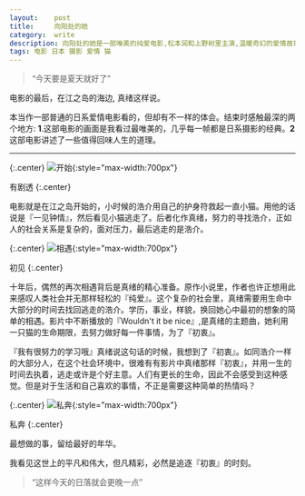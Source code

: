 ```yaml
---
layout:    post
title:     向阳处的她
category:  write
description: 向阳处的她是一部唯美的纯爱电影,松本润和上野树里主演,温暖奇幻的爱情故事里也蕴含了很多人生的道理。
tags: 电影 日本 摄影 爱情 猫
---
```


> “今天要是夏天就好了”

电影的最后，在江之岛的海边, 真绪这样说。

本当作一部普通的日系爱情电影看的，但却有不一样的体会。结束时感触最深的两个地方: **1**.这部电影的画面是我看过最唯美的，几乎每一帧都是日系摄影的经典。**2**这部电影讲述了一些值得回味人生的道理。



-----

{:.center}
![开始](http://cdn4atleeon.qiniudn.com/image/write/2014/sheinthesun-1.jpg){:style="max-width:700px"}


有剧透
{:.center}


电影就是在江之岛开始的，小时候的浩介用自己的护身符救起一直小猫。用他的话说是『一见钟情』，然后看见小猫逃走了。后者化作真绪，努力的寻找浩介，正如人的社会关系是复杂的，面对压力，最后逃走的是浩介。


{:.center}
![相遇](http://cdn4atleeon.qiniudn.com/image/write/2014/sheinthesun-2.jpg){:style="max-width:700px"}

初见
{:.center}


十年后，偶然的再次相遇背后是真绪的精心准备。原作小说里，作者也许正想用此来感叹人类社会并无那样轻松的『纯爱』。这个复杂的社会里，真绪需要用生命中大部分的时间去找回逃走的浩介。学历，事业，样貌，换回她心中最初的想象的简单的相遇。影片中不断播放的『Wouldn't it be nice』,是真绪的主题曲，她利用一只猫的生命期限，去努力做好每一件事情，为了『初衷』。

『我有很努力的学习哦』真绪说这句话的时候，我想到了『初衷』。如同浩介一样的大部分人，在这个社会环境中，很难有有影片中真绪那样『初衷』，并用一生的时间去执着，逃走或许是个好主意。人们有更长的生命，因此不会感受到这种感觉。但是对于生活和自己喜欢的事情，不正是需要这种简单的热情吗？


{:.center}
![私奔](http://cdn4atleeon.qiniudn.com/image/write/2014/sheinthesun3.jpg){:style="max-width:700px"}

私奔
{:.center}

最想做的事，留给最好的年华。

我看见这世上的平凡和伟大，但凡精彩，必然是追逐『初衷』的时刻。




> “这样今天的日落就会更晚一点”


